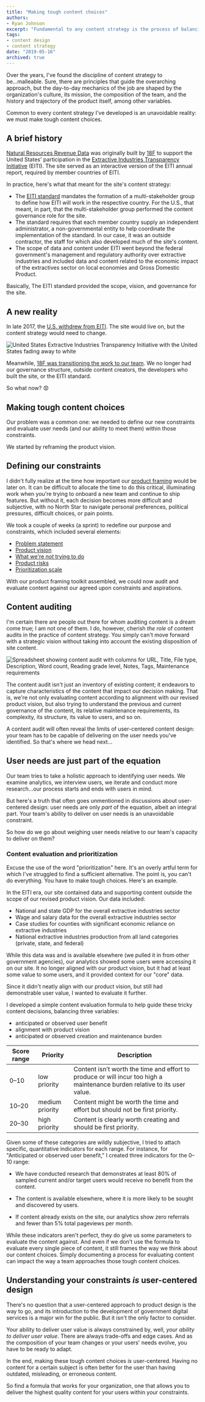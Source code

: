 ```yaml
---
title: "Making tough content choices"
authors:
- Ryan Johnson
excerpt: "Fundamental to any content strategy is the process of balancing user needs, business objectives, and workflow requirements. Evaluating those variables leads to the real challenge to come: making difficult content choices."
tags:
- content design
- content strategy
date: "2019-05-16"
archived: true
---
```


Over the years, I've found the discipline of content strategy to be...malleable. Sure, there are principles that guide the overarching approach, but the day-to-day mechanics of the job are shaped by the organization's culture, its mission, the composition of the team, and the history and trajectory of the product itself, among other variables.

Common to every content strategy I've developed is an unavoidable reality: we must make tough content choices.

## A brief history

[Natural Resources Revenue Data](https://revenuedata.doi.gov/) was originally built by [18F](https://18f.gsa.gov/) to support the United States' participation in the [Extractive Industries Transparency Initiative](https://eiti.org/) (EITI). The site served as an interactive version of the EITI annual report, required by member countries of EITI.

In practice, here's what that meant for the site's content strategy:

- The [EITI standard](https://eiti.org/collections/eiti-standard) mandates the formation of a multi-stakeholder group to define how EITI will work in the respective country. For the U.S., that meant, in part, that the multi-stakeholder group performed the content governance role for the site.
- The standard requires that each member country supply an independent administrator, a non-governmental entity to help coordinate the implementation of the standard. In our case, it was an outside contractor, the staff for which also developed much of the site's content.
- The scope of data and content under EITI went beyond the federal government's management and regulatory authority over extractive industries and included data and content related to the economic impact of the extractives sector on local economies and Gross Domestic Product.

Basically, The EITI standard provided the scope, vision, and governance for the site.

## A new reality

In late 2017, the [U.S. withdrew from EITI](https://revenuedata.doi.gov/about/#history). The site would live on, but the content strategy would need to change.

![United States Extractive Industries Transparency Initiative with the United States fading away to white](./useiti-fade.gif)

Meanwhile, [18F was transitioning the work to our team](https://18f.gsa.gov/2018/05/01/lessons-from-an-18f-product-transition/). We no longer had our governance structure, outside content creators, the developers who built the site, or the EITI standard.

So what now? 😟

## Making tough content choices

Our problem was a common one: we needed to define our new constraints and evaluate user needs (and our ability to meet them) within those constraints.

We started by reframing the product vision.

## Defining our constraints

I didn't fully realize at the time how important our [product framing](https://github.com/ONRR/doi-extractives-data/wiki/Product-framing) would be later on. It can be difficult to allocate the time to do this critical, illuminating work when you're trying to onboard a new team and continue to ship features. But without it, each decision becomes more difficult and subjective, with no North Star to navigate personal preferences, political pressures, difficult choices, or pain points.

We took a couple of weeks (a sprint) to redefine our purpose and constraints, which included several elements:

- [Problem statement](https://github.com/ONRR/doi-extractives-data/wiki/Product-framing#problem-statement)
- [Product vision](https://github.com/ONRR/doi-extractives-data/wiki/Product-framing#our-vision)
- [What we're _not_ trying to do](https://github.com/ONRR/doi-extractives-data/wiki/Product-framing#what-we-are-not-trying-to-do)
- [Product risks](https://github.com/ONRR/doi-extractives-data/wiki/Product-framing#risks)
- [Prioritization scale](https://github.com/ONRR/doi-extractives-data/wiki/Prioritization-Scale)

With our product framing toolkit assembled, we could now audit and evaluate content against our agreed upon constraints and aspirations.

## Content auditing

I'm certain there are people out there for whom auditing content is a dream come true; I am not one of them. I do, however, cherish _the role_ of content audits in the practice of content strategy. You simply can't move forward with a strategic vision without taking into account the existing disposition of site content.

![Spreadsheet showing content audit with columns for URL, Title, File type, Description, Word count, Reading grade level, Notes, Tags, Maintenance requirements](./screen-content-audit.png)

The content audit isn't just an inventory of existing content; it endeavors to capture characteristics of the content that impact our decision making. That is, we're not only evaluating content according to alignment with our revised product vision, but also trying to understand the previous and current governance of the content, its relative maintenance requirements, its complexity, its structure, its value to users, and so on.

A content audit will often reveal the limits of user-centered content design: your team has to be capable of delivering on the user needs you've identified. So that's where we head next...

## User needs are just part of the equation

Our team tries to take a holistic approach to identifying user needs. We examine analytics, we interview users, we iterate and conduct more research...our process starts and ends with users in mind.

But here's a truth that often goes unmentioned in discussions about user-centered design: user needs are only _part_ of the equation, albeit an integral part. Your team's ability to deliver on user needs is an unavoidable constraint.

So how do we go about weighing user needs relative to our team's capacity to deliver on them?

### Content evaluation and prioritization

Excuse the use of the word "prioritization" here. It's an overly artful term for which I've struggled to find a sufficient alternative. The point is, you can't do everything. You have to make tough choices. Here's an example.

In the EITI era, our site contained data and supporting content outside the scope of our revised product vision. Our data included:

- National and state GDP for the overall extractive industries sector
- Wage and salary data for the overall extractive industries sector
- Case studies for counties with significant economic reliance on extractive industries
- National extractive industries production from all land categories (private, state, and federal)

While this data was and is available elsewhere (we pulled it in from other government agencies), our analytics showed some users were accessing it on our site. It no longer aligned with our product vision, but it had at least some value to some users, and it provided context for our "core" data.

Since it didn't neatly align with our product vision, but still had demonstrable user value, I wanted to evaluate it further.

I developed a simple content evaluation formula to help guide these tricky content decisions, balancing three variables:

- anticipated or observed user benefit
- alignment with product vision
- anticipated or observed creation and maintenance burden


| Score range | Priority        | Description                                                                                                                |
|-------------|-----------------|----------------------------------------------------------------------------------------------------------------------------|
| 0–10        | low priority    | Content isn’t worth the time and effort to produce or will incur too high a maintenance burden relative to its user value. |
| 10–20       | medium priority | Content might be worth the time and effort but should not be first priority.                                               |
| 20–30       | high priority   | Content is clearly worth creating and should be first priority.  

Given some of these categories are wildly subjective, I tried to attach specific, quantitative indicators for each range. For instance, for "Anticipated or observed user benefit," I created three indicators for the 0–10 range:

- We have conducted research that demonstrates at least 80% of sampled current and/or target users would receive no benefit from the content.

- The content is available elsewhere, where it is more likely to be sought and discovered by users.

- If content already exists on the site, our analytics show zero referrals and fewer than 5% total pageviews per month.

While these indicators aren't perfect, they do give us some parameters to evaluate the content against. And even if we don't use the formula to evaluate every single piece of content, it still frames the way we think about our content choices. Simply documenting a process for evaluating content can impact the way a team approaches those tough content choices.

## Understanding your constraints _is_ user-centered design

There's no question that a user-centered approach to product design is the way to go, and its introduction to the development of government digital services is a major win for the public. But it isn't the only factor to consider.

Your ability to deliver user value is always constrained by, well, _your ability to deliver user value_. There are always trade-offs and edge cases. And as the composition of your team changes or your users' needs evolve, you have to be ready to adapt.

In the end, making these tough content choices _is_ user-centered. Having no content for a certain subject is often better for the user than having outdated, misleading, or erroneous content.

So find a formula that works for your organization, one that allows you to deliver the highest quality content for your users within your constraints.
